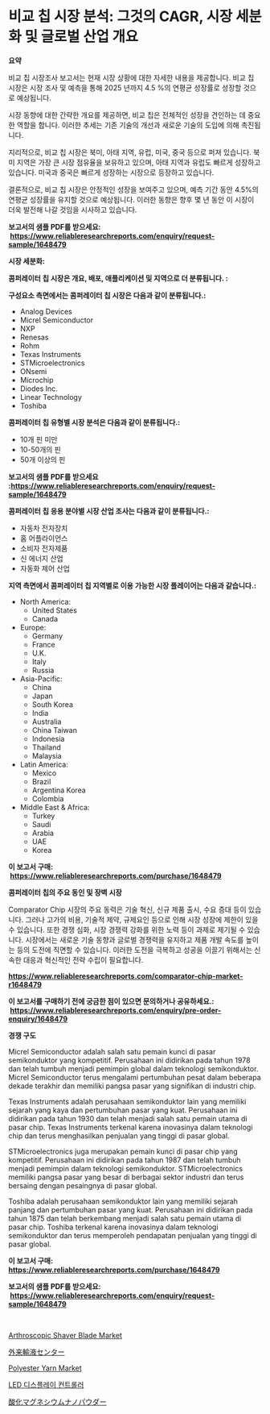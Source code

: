 <p><h1>비교 칩 시장 분석: 그것의 CAGR, 시장 세분화 및 글로벌 산업 개요</h1></p><p><strong>요약</strong></p>
<p><p>비교 칩 시장조사 보고서는 현재 시장 상황에 대한 자세한 내용을 제공합니다. 비교 칩 시장은 시장 조사 및 예측을 통해 2025 년까지 4.5 %의 연평균 성장률로 성장할 것으로 예상됩니다.</p><p>시장 동향에 대한 간략한 개요를 제공하면, 비교 칩은 전체적인 성장을 견인하는 데 중요한 역할을 합니다. 이러한 추세는 기존 기술의 개선과 새로운 기술의 도입에 의해 촉진됩니다.</p><p>지리적으로, 비교 칩 시장은 북미, 아태 지역, 유럽, 미국, 중국 등으로 퍼져 있습니다. 북미 지역은 가장 큰 시장 점유율을 보유하고 있으며, 아태 지역과 유럽도 빠르게 성장하고 있습니다. 미국과 중국은 빠르게 성장하는 시장으로 등장하고 있습니다.</p><p>결론적으로, 비교 칩 시장은 안정적인 성장을 보여주고 있으며, 예측 기간 동안 4.5%의 연평균 성장률을 유지할 것으로 예상됩니다. 이러한 동향은 향후 몇 년 동안 이 시장이 더욱 발전해 나갈 것임을 시사하고 있습니다.</p></p>
<p><strong>보고서의 샘플 PDF를 받으세요: &nbsp;<a href="https://www.reliableresearchreports.com/enquiry/request-sample/1648479">https://www.reliableresearchreports.com/enquiry/request-sample/1648479</a></strong></p>
<p><strong>시장 세분화:</strong></p>
<p><strong> 콤퍼레이터 칩 시장은 개요, 배포, 애플리케이션 및 지역으로 더 분류됩니다. :</strong></p>
<p><strong>구성요소 측면에서는 콤퍼레이터 칩 시장은 다음과 같이 분류됩니다.:</strong></p>
<p><ul><li>Analog Devices</li><li>Micrel Semiconductor</li><li>NXP</li><li>Renesas</li><li>Rohm</li><li>Texas Instruments</li><li>STMicroelectronics</li><li>ONsemi</li><li>Microchip</li><li>Diodes Inc.</li><li>Linear Technology</li><li>Toshiba</li></ul></p>
<p><strong> 콤퍼레이터 칩 유형별 시장 분석은 다음과 같이 분류됩니다.:</strong></p>
<p><ul><li>10개 핀 미만</li><li>10-50개의 핀</li><li>50개 이상의 핀</li></ul></p>
<p><strong>보고서의 샘플 PDF를 받으세요 :<a href="https://www.reliableresearchreports.com/enquiry/request-sample/1648479">https://www.reliableresearchreports.com/enquiry/request-sample/1648479</a></strong></p>
<p><strong> 콤퍼레이터 칩 응용 분야별 시장 산업 조사는 다음과 같이 분류됩니다.:</strong></p>
<p><ul><li>자동차 전자장치</li><li>홈 어플라이언스</li><li>소비자 전자제품</li><li>신 에너지 산업</li><li>자동화 제어 산업</li></ul></p>
<p><strong>지역 측면에서 콤퍼레이터 칩 지역별로 이용 가능한 시장 플레이어는 다음과 같습니다.:</strong></p>
<p><ul>
    <li>
        North America:
        <ul>
            <li>United States</li>
            <li>Canada</li>
        </ul>
    </li>
    <li>
        Europe:
        <ul>
            <li>Germany</li>
            <li>France</li>
            <li>U.K.</li>
            <li>Italy</li>
            <li>Russia</li>
        </ul>
    </li>
    <li>
        Asia-Pacific:
        <ul>
            <li>China</li>
            <li>Japan</li>
            <li>South Korea</li>
            <li>India</li>
            <li>Australia</li>
            <li>China Taiwan</li>
            <li>Indonesia</li>
            <li>Thailand</li>
            <li>Malaysia</li>
        </ul>
    </li>
    <li>
        Latin America:
        <ul>
            <li>Mexico</li>
            <li>Brazil</li>
            <li>Argentina Korea</li>
            <li>Colombia</li>
        </ul>
    </li>
    <li>
        Middle East & Africa:
        <ul>
            <li>Turkey</li>
            <li>Saudi</li>
            <li>Arabia</li>
            <li>UAE</li>
            <li>Korea</li>
        </ul>
    </li>
    </ul></p>
<p><strong>이 보고서 구매: &nbsp;<a href="https://www.reliableresearchreports.com/purchase/1648479">https://www.reliableresearchreports.com/purchase/1648479</a></strong></p>
<p><strong>콤퍼레이터 칩의 주요 동인 및 장벽 시장</strong></p>
<p><p>Comparator Chip 시장의 주요 동력은 기술 혁신, 신규 제품 출시, 수요 증대 등이 있습니다. 그러나 고가의 비용, 기술적 제약, 규제요인 등으로 인해 시장 성장에 제한이 있을 수 있습니다. 또한 경쟁 심화, 시장 경쟁력 강화를 위한 노력 등이 과제로 제기될 수 있습니다. 시장에서는 새로운 기술 동향과 글로벌 경쟁력을 유지하고 제품 개발 속도를 높이는 등의 도전에 직면할 수 있습니다. 이러한 도전을 극복하고 성공을 이끌기 위해서는 신속한 대응과 혁신적인 전략 수립이 필요합니다.</p></p>
<p><strong><a href="https://www.reliableresearchreports.com/comparator-chip-market-r1648479">https://www.reliableresearchreports.com/comparator-chip-market-r1648479</a></strong></p>
<p><strong>이 보고서를 구매하기 전에 궁금한 점이 있으면 문의하거나 공유하세요.: &nbsp;<a href="https://www.reliableresearchreports.com/enquiry/pre-order-enquiry/1648479">https://www.reliableresearchreports.com/enquiry/pre-order-enquiry/1648479</a></strong></p>
<p><strong>경쟁 구도</strong></p>
<p><p>Micrel Semiconductor adalah salah satu pemain kunci di pasar semikonduktor yang kompetitif. Perusahaan ini didirikan pada tahun 1978 dan telah tumbuh menjadi pemimpin global dalam teknologi semikonduktor. Micrel Semiconductor terus mengalami pertumbuhan pesat dalam beberapa dekade terakhir dan memiliki pangsa pasar yang signifikan di industri chip.</p><p>Texas Instruments adalah perusahaan semikonduktor lain yang memiliki sejarah yang kaya dan pertumbuhan pasar yang kuat. Perusahaan ini didirikan pada tahun 1930 dan telah menjadi salah satu pemain utama di pasar chip. Texas Instruments terkenal karena inovasinya dalam teknologi chip dan terus menghasilkan penjualan yang tinggi di pasar global.</p><p>STMicroelectronics juga merupakan pemain kunci di pasar chip yang kompetitif. Perusahaan ini didirikan pada tahun 1987 dan telah tumbuh menjadi pemimpin dalam teknologi semikonduktor. STMicroelectronics memiliki pangsa pasar yang besar di berbagai sektor industri dan terus bersaing dengan pesaingnya di pasar global.</p><p>Toshiba adalah perusahaan semikonduktor lain yang memiliki sejarah panjang dan pertumbuhan pasar yang kuat. Perusahaan ini didirikan pada tahun 1875 dan telah berkembang menjadi salah satu pemain utama di pasar chip. Toshiba terkenal karena inovasinya dalam teknologi semikonduktor dan terus memperoleh pendapatan penjualan yang tinggi di pasar global.</p></p>
<p><strong>이 보고서 구매: &nbsp; <a href="https://www.reliableresearchreports.com/purchase/1648479">https://www.reliableresearchreports.com/purchase/1648479</a></strong></p>
<p><strong>보고서의 샘플 PDF를 받으세요: &nbsp;<a href="https://www.reliableresearchreports.com/enquiry/request-sample/1648479">https://www.reliableresearchreports.com/enquiry/request-sample/1648479</a></strong><strong></strong></p>
<p>&nbsp;</p>
<p><p><a href="https://github.com/jj19131/Market-Research-Report-List-2/blob/main/arthroscopic-shaver-blade-market.md">Arthroscopic Shaver Blade Market</a></p><p><a href="https://github.com/EthanMorar2011/Market-Research-Report-List-1/blob/main/976233627523.md">外来輸液センター</a></p><p><a href="https://issuu.com/reportprime-2/docs/polyester-yarn-market-size-2030.pptx">Polyester Yarn Market</a></p><p><a href="https://github.com/plelbej847484502/Market-Research-Report-List-1/blob/main/226378328164.md">LED 디스플레이 컨트롤러</a></p><p><a href="https://github.com/dzy793153605/Market-Research-Report-List-1/blob/main/686489827519.md">酸化マグネシウムナノパウダー</a></p></p>